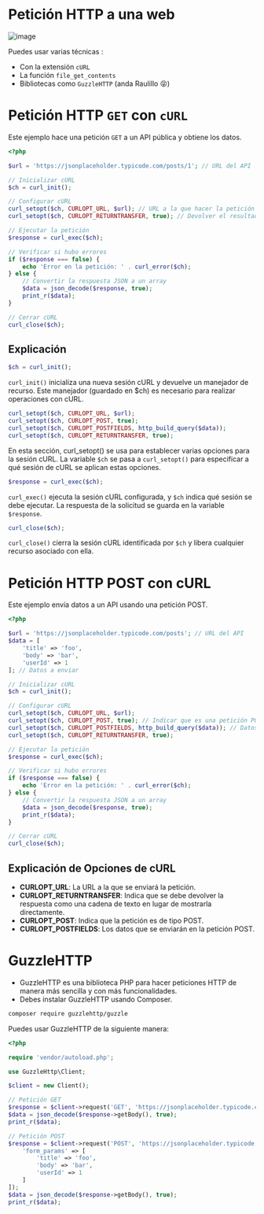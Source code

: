 # Petición HTTP a una web


![image](https://github.com/user-attachments/assets/b27b7f33-6b36-4169-9212-d94c849b8e6a)


 Puedes usar varias técnicas :
 
- Con la extensión `cURL`
- La función `file_get_contents`
- Bibliotecas como `GuzzleHTTP` (anda Raulillo 😝)


# Petición HTTP `GET` con `cURL`

Este ejemplo hace una petición `GET` a un API pública y obtiene los datos.

```php
<?php

$url = 'https://jsonplaceholder.typicode.com/posts/1'; // URL del API

// Inicializar cURL
$ch = curl_init();

// Configurar cURL
curl_setopt($ch, CURLOPT_URL, $url); // URL a la que hacer la petición
curl_setopt($ch, CURLOPT_RETURNTRANSFER, true); // Devolver el resultado como cadena de texto

// Ejecutar la petición
$response = curl_exec($ch);

// Verificar si hubo errores
if ($response === false) {
    echo 'Error en la petición: ' . curl_error($ch);
} else {
    // Convertir la respuesta JSON a un array
    $data = json_decode($response, true);
    print_r($data);
}

// Cerrar cURL
curl_close($ch);
```

## Explicación

```php
$ch = curl_init();
```
`curl_init()` inicializa una nueva sesión cURL y devuelve un manejador de recurso. Este manejador (guardado en $ch) es necesario para realizar operaciones con cURL.
```php
curl_setopt($ch, CURLOPT_URL, $url);
curl_setopt($ch, CURLOPT_POST, true);
curl_setopt($ch, CURLOPT_POSTFIELDS, http_build_query($data));
curl_setopt($ch, CURLOPT_RETURNTRANSFER, true);
```
En esta sección, curl_setopt() se usa para establecer varias opciones para la sesión cURL. La variable `$ch` se pasa a `curl_setopt()` para especificar a qué sesión de cURL se aplican estas opciones.

```php
$response = curl_exec($ch);
```
`curl_exec()` ejecuta la sesión cURL configurada, y `$ch` indica qué sesión se debe ejecutar. La respuesta de la solicitud se guarda en la variable `$response`.

```php
curl_close($ch);
```
`curl_close()` cierra la sesión cURL identificada por `$ch` y libera cualquier recurso asociado con ella.
 
# Petición HTTP POST con cURL
Este ejemplo envía datos a un API usando una petición POST.

```php
<?php

$url = 'https://jsonplaceholder.typicode.com/posts'; // URL del API
$data = [
    'title' => 'foo',
    'body' => 'bar',
    'userId' => 1
]; // Datos a enviar

// Inicializar cURL
$ch = curl_init();

// Configurar cURL
curl_setopt($ch, CURLOPT_URL, $url);
curl_setopt($ch, CURLOPT_POST, true); // Indicar que es una petición POST
curl_setopt($ch, CURLOPT_POSTFIELDS, http_build_query($data)); // Datos a enviar
curl_setopt($ch, CURLOPT_RETURNTRANSFER, true);

// Ejecutar la petición
$response = curl_exec($ch);

// Verificar si hubo errores
if ($response === false) {
    echo 'Error en la petición: ' . curl_error($ch);
} else {
    // Convertir la respuesta JSON a un array
    $data = json_decode($response, true);
    print_r($data);
}

// Cerrar cURL
curl_close($ch);

```

## Explicación de Opciones de cURL
- __CURLOPT_URL__: La URL a la que se enviará la petición.
- __CURLOPT_RETURNTRANSFER__: Indica que se debe devolver la respuesta como una cadena de texto en lugar de mostrarla directamente.
- __CURLOPT_POST__: Indica que la petición es de tipo POST.
- __CURLOPT_POSTFIELDS__: Los datos que se enviarán en la petición POST.

# GuzzleHTTP 
- GuzzleHTTP es una biblioteca PHP para hacer peticiones HTTP de manera más sencilla y con más funcionalidades.
- Debes instalar GuzzleHTTP usando Composer.

```sh
composer require guzzlehttp/guzzle
```

Puedes usar GuzzleHTTP de la siguiente manera:
```php
<?php

require 'vendor/autoload.php';

use GuzzleHttp\Client;

$client = new Client();

// Petición GET
$response = $client->request('GET', 'https://jsonplaceholder.typicode.com/posts/1');
$data = json_decode($response->getBody(), true);
print_r($data);

// Petición POST
$response = $client->request('POST', 'https://jsonplaceholder.typicode.com/posts', [
    'form_params' => [
        'title' => 'foo',
        'body' => 'bar',
        'userId' => 1
    ]
]);
$data = json_decode($response->getBody(), true);
print_r($data);
```
